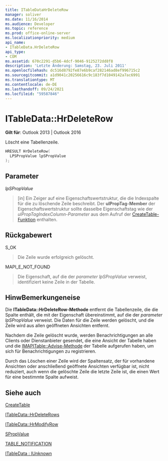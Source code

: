 ```yaml
---
title: ITableDataHrDeleteRow
manager: soliver
ms.date: 11/16/2014
ms.audience: Developer
ms.topic: reference
ms.prod: office-online-server
ms.localizationpriority: medium
api_name:
- ITableData.HrDeleteRow
api_type:
- COM
ms.assetid: 670c2291-d5b6-4dcf-9046-9125272dd8f8
description: 'Letzte Änderung: Samstag, 23. Juli 2011'
ms.openlocfilehash: dc516d8792fe87e6b9caf282146ad8ef996715c2
ms.sourcegitcommit: a1d9041c20256616c9c183f7d1049142a7ac6991
ms.translationtype: MT
ms.contentlocale: de-DE
ms.lasthandoff: 09/24/2021
ms.locfileid: "59587846"
---
```

# <a name="itabledatahrdeleterow"></a>ITableData::HrDeleteRow

  
  
**Gilt für**: Outlook 2013 | Outlook 2016 
  
Löscht eine Tabellenzeile.
  
```cpp
HRESULT HrDeleteRow(
  LPSPropValue lpSPropValue
);
```

## <a name="parameters"></a>Parameter

 _lpSPropValue_
  
> [in] Ein Zeiger auf eine Eigenschaftswertstruktur, die die Indexspalte für die zu löschende Zeile beschreibt. Der **ulPropTag-Member** der Eigenschaftswertstruktur sollte dasselbe Eigenschaftstag wie der  _ulPropTagIndexColumn-Parameter_ aus dem Aufruf der [CreateTable-Funktion](createtable.md) enthalten. 
    
## <a name="return-value"></a>Rückgabewert

S_OK 
  
> Die Zeile wurde erfolgreich gelöscht.
    
MAPI_E_NOT_FOUND 
  
> Die Eigenschaft, auf die der  _parameter lpSPropValue_ verweist, identifiziert keine Zeile in der Tabelle. 
    
## <a name="remarks"></a>HinwBemerkungeneise

Die **ITableData::HrDeleteRow-Methode** entfernt die Tabellenzeile, die die Spalte enthält, die mit der Eigenschaft übereinstimmt, auf die der  _parameter lpSPropValue_ verweist. Die Daten für die Zeile werden gelöscht, und die Zeile wird aus allen geöffneten Ansichten entfernt. 
  
Nachdem die Zeile gelöscht wurde, werden Benachrichtigungen an alle Clients oder Dienstanbieter gesendet, die eine Ansicht der Tabelle haben und die [IMAPITable::Advise-Methode](imapitable-advise.md) der Tabelle aufgerufen haben, um sich für Benachrichtigungen zu registrieren. 
  
Durch das Löschen einer Zeile wird der Spaltensatz, der für vorhandene Ansichten oder anschließend geöffnete Ansichten verfügbar ist, nicht reduziert, auch wenn die gelöschte Zeile die letzte Zeile ist, die einen Wert für eine bestimmte Spalte aufweist.
  
## <a name="see-also"></a>Siehe auch



[CreateTable](createtable.md)
  
[ITableData::HrDeleteRows](itabledata-hrdeleterows.md)
  
[ITableData::HrModifyRow](itabledata-hrmodifyrow.md)
  
[SPropValue](spropvalue.md)
  
[TABLE_NOTIFICATION](table_notification.md)
  
[ITableData : IUnknown](itabledataiunknown.md)

